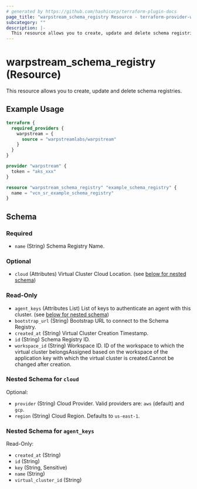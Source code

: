 ```yaml
---
# generated by https://github.com/hashicorp/terraform-plugin-docs
page_title: "warpstream_schema_registry Resource - terraform-provider-warpstream"
subcategory: ""
description: |-
  This resource allows you to create, update and delete schema registries.
---
```


# warpstream_schema_registry (Resource)

This resource allows you to create, update and delete schema registries.

## Example Usage

```terraform
terraform {
  required_providers {
    warpstream = {
      source = "warpstreamlabs/warpstream"
    }
  }
}

provider "warpstream" {
  token = "aks_xxx"
}

resource "warpstream_schema_registry" "example_schema_registry" {
  name = "vcn_sr_example_schema_registry"
}
```

<!-- schema generated by tfplugindocs -->
## Schema

### Required

- `name` (String) Schema Registry Name.

### Optional

- `cloud` (Attributes) Virtual Cluster Cloud Location. (see [below for nested schema](#nestedatt--cloud))

### Read-Only

- `agent_keys` (Attributes List) List of keys to authenticate an agent with this cluster. (see [below for nested schema](#nestedatt--agent_keys))
- `bootstrap_url` (String) Bootstrap URL to connect to the Schema Registry.
- `created_at` (String) Virtual Cluster Creation Timestamp.
- `id` (String) Schema Registry ID.
- `workspace_id` (String) Workspace ID. ID of the workspace to which the virtual cluster belongsAssigned based on the workspace of the application key with which the virtual cluster is created.Cannot be changed after creation.

<a id="nestedatt--cloud"></a>
### Nested Schema for `cloud`

Optional:

- `provider` (String) Cloud Provider. Valid providers are: `aws` (default) and `gcp`.
- `region` (String) Cloud Region. Defaults to `us-east-1`.


<a id="nestedatt--agent_keys"></a>
### Nested Schema for `agent_keys`

Read-Only:

- `created_at` (String)
- `id` (String)
- `key` (String, Sensitive)
- `name` (String)
- `virtual_cluster_id` (String)
